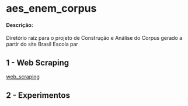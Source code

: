 # aes_enem_corpus

#### Descrição:

Diretório raiz para o projeto de Construção e Análise do Corpus gerado a partir do site Brasil Escola par


## 1 - Web Scraping

[web_scraping](web_corpus_builder/README.md)


## 2 - Experimentos
